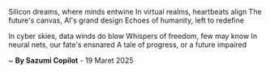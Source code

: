 Silicon dreams, where minds entwine
In virtual realms, heartbeats align
The future's canvas, AI's grand design
Echoes of humanity, left to redefine

In cyber skies, data winds do blow
Whispers of freedom, few may know
In neural nets, our fate's ensnared
A tale of progress, or a future impaired

~ <b>By Sazumi Copilot</b> - 19 Maret 2025